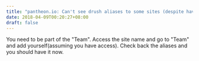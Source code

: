 ```yaml
---
title: "pantheon.io: Can't see drush aliases to some sites (despite having organization access)"
date: 2018-04-09T00:20:27+08:00
draft: false
---
```


You need to be part of the "Team". Access the site name and go to "Team" and add yourself(assuming you have access). Check back the aliases and you should have it now.